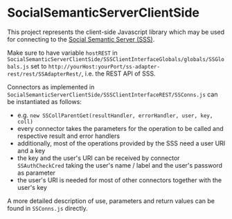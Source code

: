 SocialSemanticServerClientSide
==============================
This project represents the client-side Javascript library which may be used for connecting to the [Social Semantic Server (SSS)](https://github.com/learning-layers/SocialSemanticServer).

Make sure to have variable `hostREST` in `SocialSemanticServerClientSide/SSSClientInterfaceGlobals/globals/SSGlobals.js` set to `http://yourHost:yourPort/ss-adapter-rest/rest/SSAdapterRest/`, i.e. the REST API of SSS.

Connectors as implemented in `SocialSemanticServerClientSide/SSSClientInterfaceREST/SSConns.js` can be instantiated as follows: 
* e.g. `new SSCollParentGet(resultHandler, errorHandler, user, key, coll)`
* every connector takes the parameters for the operation to be called and respective result and error handlers
* additionally, most of the operations provided by the SSS need a user URI and a key
 * the key and the user's URI can be received by connector `SSAuthCheckCred` taking the user's name / label and the user's password as parameter
* the user's URI is needed for most of other connectors together with the user's key

A more detailed description of use, parameters and return values can be found in `SSConns.js` directly.
